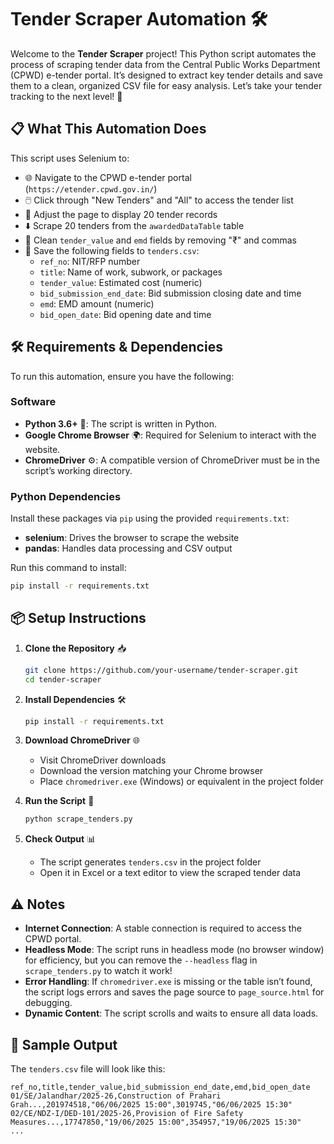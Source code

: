 # Tender Scraper Automation 🛠️

Welcome to the **Tender Scraper** project! This Python script automates the process of scraping tender data from the Central Public Works Department (CPWD) e-tender portal. It’s designed to extract key tender details and save them to a clean, organized CSV file for easy analysis. Let’s take your tender tracking to the next level! 🚀

## 📋 What This Automation Does

This script uses Selenium to:

- 🌐 Navigate to the CPWD e-tender portal (`https://etender.cpwd.gov.in/`)
- 🖱️ Click through "New Tenders" and "All" to access the tender list
- 📏 Adjust the page to display 20 tender records
- ⬇️ Scrape 20 tenders from the `awardedDataTable` table
- 🧹 Clean `tender_value` and `emd` fields by removing "₹" and commas
- 💾 Save the following fields to `tenders.csv`:
  - `ref_no`: NIT/RFP number
  - `title`: Name of work, subwork, or packages
  - `tender_value`: Estimated cost (numeric)
  - `bid_submission_end_date`: Bid submission closing date and time
  - `emd`: EMD amount (numeric)
  - `bid_open_date`: Bid opening date and time

## 🛠️ Requirements & Dependencies

To run this automation, ensure you have the following:

### Software

- **Python 3.6+** 🐍: The script is written in Python.
- **Google Chrome Browser** 🌍: Required for Selenium to interact with the website.
- **ChromeDriver** ⚙️: A compatible version of ChromeDriver must be in the script’s working directory.

### Python Dependencies

Install these packages via `pip` using the provided `requirements.txt`:

- **selenium**: Drives the browser to scrape the website
- **pandas**: Handles data processing and CSV output

Run this command to install:

```bash
pip install -r requirements.txt
```

## 📦 Setup Instructions

1. **Clone the Repository** 📥

   ```bash
   git clone https://github.com/your-username/tender-scraper.git
   cd tender-scraper
   ```

2. **Install Dependencies** 🛠️

   ```bash
   pip install -r requirements.txt
   ```

3. **Download ChromeDriver** 🌐

   - Visit ChromeDriver downloads
   - Download the version matching your Chrome browser
   - Place `chromedriver.exe` (Windows) or equivalent in the project folder

4. **Run the Script** 🚀

   ```bash
   python scrape_tenders.py
   ```

5. **Check Output** 📊

   - The script generates `tenders.csv` in the project folder
   - Open it in Excel or a text editor to view the scraped tender data

## ⚠️ Notes

- **Internet Connection**: A stable connection is required to access the CPWD portal.
- **Headless Mode**: The script runs in headless mode (no browser window) for efficiency, but you can remove the `--headless` flag in `scrape_tenders.py` to watch it work!
- **Error Handling**: If `chromedriver.exe` is missing or the table isn’t found, the script logs errors and saves the page source to `page_source.html` for debugging.
- **Dynamic Content**: The script scrolls and waits to ensure all data loads.

## 📄 Sample Output

The `tenders.csv` file will look like this:

```
ref_no,title,tender_value,bid_submission_end_date,emd,bid_open_date
01/SE/Jalandhar/2025-26,Construction of Prahari Grah...,201974518,"06/06/2025 15:00",3019745,"06/06/2025 15:30"
02/CE/NDZ-I/DED-101/2025-26,Provision of Fire Safety Measures...,17747850,"19/06/2025 15:00",354957,"19/06/2025 15:30"
...
```
